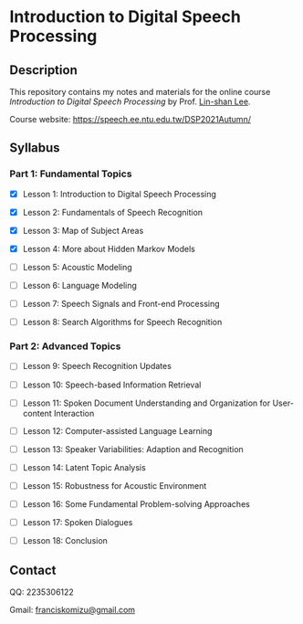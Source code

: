 # Introduction to Digital Speech Processing

## Description

This repository contains my notes and materials for the online course *Introduction to Digital Speech Processing* by  Prof. [Lin-shan Lee](https://linshanlee.com/). 

Course website: https://speech.ee.ntu.edu.tw/DSP2021Autumn/

## Syllabus

### Part 1: Fundamental Topics

- [x] Lesson 1: Introduction to Digital Speech Processing

- [x] Lesson 2: Fundamentals of Speech Recognition

- [x] Lesson 3: Map of Subject Areas

- [x] Lesson 4: More about Hidden Markov Models

- [ ] Lesson 5: Acoustic Modeling

- [ ] Lesson 6: Language Modeling

- [ ] Lesson 7: Speech Signals and Front-end Processing

- [ ] Lesson 8: Search Algorithms for Speech Recognition

### Part 2: Advanced Topics

- [ ] Lesson 9: Speech Recognition Updates

- [ ] Lesson 10: Speech-based Information Retrieval

- [ ] Lesson 11: Spoken Document  Understanding and Organization for User-content Interaction

- [ ] Lesson 12: Computer-assisted Language Learning

- [ ] Lesson 13: Speaker Variabilities: Adaption and Recognition

- [ ] Lesson 14: Latent Topic Analysis

- [ ] Lesson 15: Robustness for Acoustic Environment

- [ ] Lesson 16: Some Fundamental Problem-solving Approaches

- [ ] Lesson 17: Spoken Dialogues

- [ ] Lesson 18: Conclusion

## Contact

QQ: 2235306122

Gmail: franciskomizu@gmail.com
